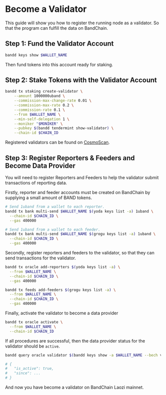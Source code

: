 # Become a Validator

This guide will show you how to register the running node as a validator. So that the program can fulfill the data on BandChain.

## Step 1: Fund the Validator Account

```bash
bandd keys show $WALLET_NAME
```

Then fund tokens into this account ready for staking.

## Step 2: Stake Tokens with the Validator Account

```bash
bandd tx staking create-validator \
    --amount 1000000uband \
    --commission-max-change-rate 0.01 \
    --commission-max-rate 0.2 \
    --commission-rate 0.1 \
    --from $WALLET_NAME \
    --min-self-delegation 1 \
    --moniker "$MONIKER" \
    --pubkey $(bandd tendermint show-validator) \
    --chain-id $CHAIN_ID
```

Registered validators can be found on [CosmoScan](https://cosmoscan.io/validators).

## Step 3: Register Reporters & Feeders and Become Data Provider

You will need to register Reporters and Feeders to help the validator submit transactions of reporting data.

Firstly, reporter and feeder accounts must be created on BandChain by supplying a small amount of BAND tokens.

```bash
# Send 1uband from a wallet to each reporter.
bandd tx bank multi-send $WALLET_NAME $(yoda keys list -a) 1uband \
  --chain-id $CHAIN_ID \
  --gas 400000
```

```bash
# Send 1uband from a wallet to each feeder.
bandd tx bank multi-send $WALLET_NAME $(grogu keys list -a) 1uband \
  --chain-id $CHAIN_ID \
  --gas 400000
```

Secondly, register reporters and feeders to the validator, so that they can send transactions for the validator.

```bash
bandd tx oracle add-reporters $(yoda keys list -a) \
  --from $WALLET_NAME \
  --chain-id $CHAIN_ID \
  --gas 400000
```

```bash
bandd tx feeds add-feeders $(grogu keys list -a) \
  --from $WALLET_NAME \
  --chain-id $CHAIN_ID \
  --gas 400000
```

Finally, activate the validator to become a data provider

```bash
bandd tx oracle activate \
  --from $WALLET_NAME \
  --chain-id $CHAIN_ID
```

If all procedures are successful, then the data provider status for the validator should be `active`.

```bash
bandd query oracle validator $(bandd keys show -a $WALLET_NAME --bech val)

# {
#   "is_active": true,
#   "since": ...
# }
```

And now you have become a validator on BandChain Laozi mainnet.
